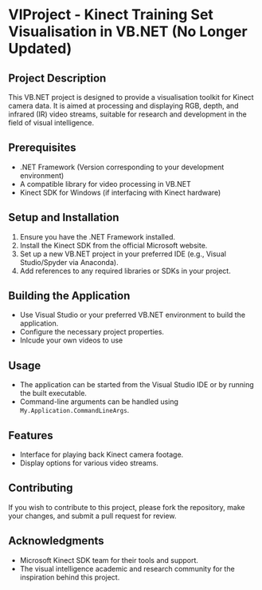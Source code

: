 # VIProject - Kinect Training Set Visualisation in VB.NET (No Longer Updated)

## Project Description
This VB.NET project is designed to provide a visualisation toolkit for Kinect camera data. It is aimed at processing and displaying RGB, depth, and infrared (IR) video streams, suitable for research and development in the field of visual intelligence.

## Prerequisites
- .NET Framework (Version corresponding to your development environment)
- A compatible library for video processing in VB.NET
- Kinect SDK for Windows (if interfacing with Kinect hardware)

## Setup and Installation
1. Ensure you have the .NET Framework installed.
2. Install the Kinect SDK from the official Microsoft website.
3. Set up a new VB.NET project in your preferred IDE (e.g., Visual Studio/Spyder via Anaconda).
4. Add references to any required libraries or SDKs in your project.

## Building the Application
- Use Visual Studio or your preferred VB.NET environment to build the application.
- Configure the necessary project properties.
- Inlcude your own videos to use 

## Usage
- The application can be started from the Visual Studio IDE or by running the built executable.
- Command-line arguments can be handled using `My.Application.CommandLineArgs`.

## Features
- Interface for playing back Kinect camera footage.
- Display options for various video streams.

## Contributing
If you wish to contribute to this project, please fork the repository, make your changes, and submit a pull request for review.

## Acknowledgments
- Microsoft Kinect SDK team for their tools and support.
- The visual intelligence academic and research community for the inspiration behind this project.


